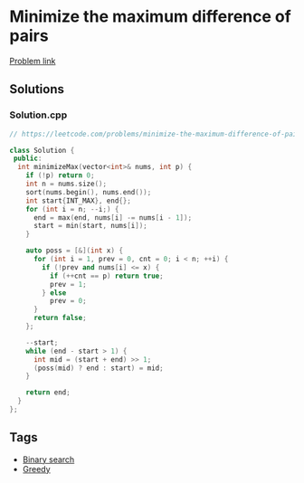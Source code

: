 # Minimize the maximum difference of pairs

[Problem link](https://leetcode.com/problems/minimize-the-maximum-difference-of-pairs/)

## Solutions


### Solution.cpp
```cpp
// https://leetcode.com/problems/minimize-the-maximum-difference-of-pairs/

class Solution {
 public:
  int minimizeMax(vector<int>& nums, int p) {
    if (!p) return 0;
    int n = nums.size();
    sort(nums.begin(), nums.end());
    int start{INT_MAX}, end{};
    for (int i = n; --i;) {
      end = max(end, nums[i] -= nums[i - 1]);
      start = min(start, nums[i]);
    }

    auto poss = [&](int x) {
      for (int i = 1, prev = 0, cnt = 0; i < n; ++i) {
        if (!prev and nums[i] <= x) {
          if (++cnt == p) return true;
          prev = 1;
        } else
          prev = 0;
      }
      return false;
    };

    --start;
    while (end - start > 1) {
      int mid = (start + end) >> 1;
      (poss(mid) ? end : start) = mid;
    }

    return end;
  }
};
```
## Tags

* [Binary search](/Collections/binary-search.md#binary-search)
* [Greedy](/Collections/greedy.md#greedy)
